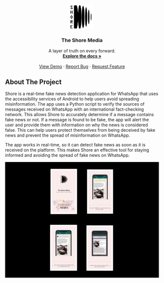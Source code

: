 
<!-- PROJECT LOGO -->
<br />
<p align="center">
  <a href="https://www.theshoremedia.com/">
    <img src="images/logo.png" alt="Logo" width="80" height="80">
  </a>

  <h3 align="center">The Shore Media</h3>

  <p align="center">
    A layer of truth on every forward.
    <br />
    <a href="https://github.com/nitink133/The-Shore-Media"><strong>Explore the docs »</strong></a>
    <br />
    <br />
    <a href="https://www.dropbox.com/s/k6tncbxivd5t9ot/VID-20200823-WA0000.mp4?dl=0">View Demo</a>
    ·
    <a href="https://github.com/nitink133/The-Shore-Media/issues">Report Bug</a>
    ·
    <a href="https://github.com/nitink133/The-Shore-Media/issues">Request Feature</a>
  </p>
</p>


<!-- ABOUT THE PROJECT -->
## About The Project

Shore is a real-time fake news detection application for WhatsApp that uses the accessibility services of Android to help users avoid spreading misinformation. The app uses a Python script to verify the sources of messages received on WhatsApp with an international fact-checking network. This allows Shore to accurately determine if a message contains fake news or not. If a message is found to be fake, the app will alert the user and provide them with information on why the news is considered false. This can help users protect themselves from being deceived by fake news and prevent the spread of misinformation on WhatsApp. 

The app works in real-time, so it can detect fake news as soon as it is received on the platform. This makes Shore an effective tool for staying informed and avoiding the spread of fake news on WhatsApp.

![Product Name Screen Shot](images/collage.jpg)
